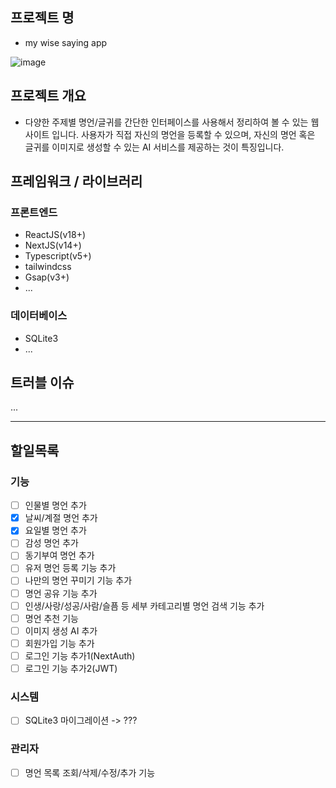 ## 프로젝트 명

- my wise saying app

![image](https://github.com/youngwan2/wise-saying/assets/107159871/42dedbca-790b-48d9-86db-200db6c21069)

## 프로젝트 개요

- 다양한 주제별 명언/글귀를 간단한 인터페이스를 사용해서 정리하여 볼 수 있는 웹 사이트 입니다. 사용자가 직접 자신의 명언을 등록할 수 있으며, 자신의 명언 혹은 글귀를 이미지로 생성할 수 있는 AI 서비스를 제공하는 것이 특징입니다.

## 프레임워크 / 라이브러리

### 프론트엔드

- ReactJS(v18+)
- NextJS(v14+)
- Typescript(v5+)
- tailwindcss
- Gsap(v3+)
- ...

### 데이터베이스

- SQLite3
- ...

## 트러블 이슈

...

---

## 할일목록

### 기능

- [ ] 인물별 명언 추가
- [x] 날씨/계절 명언 추가
- [x] 요일별 명언 추가
- [ ] 감성 명언 추가
- [ ] 동기부여 명언 추가
- [ ] 유저 명언 등록 기능 추가
- [ ] 나만의 명언 꾸미기 기능 추가
- [ ] 명언 공유 기능 추가
- [ ] 인생/사랑/성공/사람/슬픔 등 세부 카테고리별 명언 검색 기능 추가
- [ ] 명언 추천 기능
- [ ] 이미지 생성 AI 추가
- [ ] 회원가입 기능 추가
- [ ] 로그인 기능 추가1(NextAuth)
- [ ] 로그인 기능 추가2(JWT)

### 시스템

- [ ] SQLite3 마이그레이션 -> ???

### 관리자

- [ ] 명언 목록 조회/삭제/수정/추가 기능
